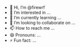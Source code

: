 - 👋 Hi, I’m @firewrf
- 👀 I’m interested in ...
- 🌱 I’m currently learning ...
- 💞️ I’m looking to collaborate on ...
- 📫 How to reach me ...
- 😄 Pronouns: ...
- ⚡ Fun fact: ...

<!---
firewrf/firewrf is a ✨ special ✨ repository because its `README.md` (this file) appears on your GitHub profile.
You can click the Preview link to take a look at your changes.
--->
